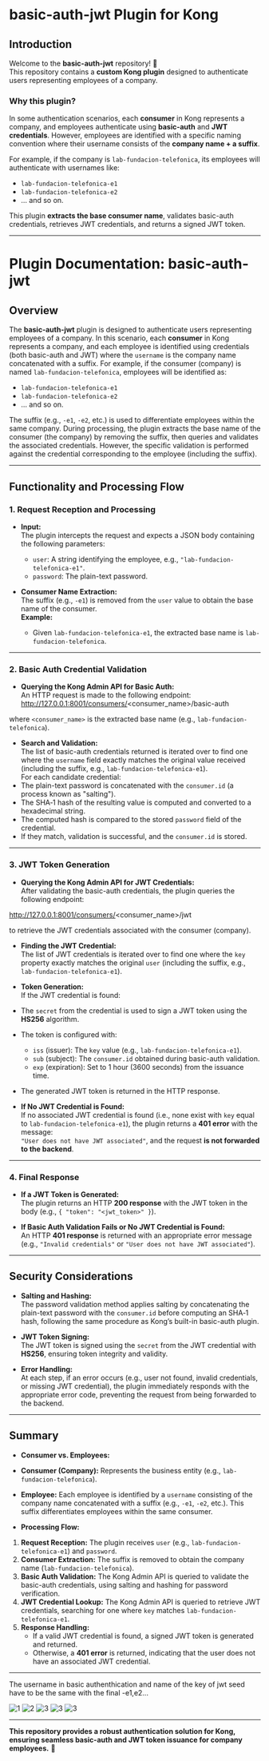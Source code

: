 # **basic-auth-jwt Plugin for Kong**

## **Introduction**

Welcome to the **basic-auth-jwt** repository! 🎉  
This repository contains a **custom Kong plugin** designed to authenticate users representing employees of a company. 

### **Why this plugin?**
In some authentication scenarios, each **consumer** in Kong represents a company, and employees authenticate using **basic-auth** and **JWT credentials**. However, employees are identified with a specific naming convention where their username consists of the **company name + a suffix**.  

For example, if the company is `lab-fundacion-telefonica`, its employees will authenticate with usernames like:  
- `lab-fundacion-telefonica-e1`
- `lab-fundacion-telefonica-e2`
- ... and so on.

This plugin **extracts the base consumer name**, validates basic-auth credentials, retrieves JWT credentials, and returns a signed JWT token.

---

# **Plugin Documentation: basic-auth-jwt**

## **Overview**

The **basic-auth-jwt** plugin is designed to authenticate users representing employees of a company. In this scenario, each **consumer** in Kong represents a company, and each employee is identified using credentials (both basic-auth and JWT) where the `username` is the company name concatenated with a suffix. For example, if the consumer (company) is named `lab-fundacion-telefonica`, employees will be identified as:

- `lab-fundacion-telefonica-e1`
- `lab-fundacion-telefonica-e2`
- … and so on.

The suffix (e.g., `-e1`, `-e2`, etc.) is used to differentiate employees within the same company. During processing, the plugin extracts the base name of the consumer (the company) by removing the suffix, then queries and validates the associated credentials. However, the specific validation is performed against the credential corresponding to the employee (including the suffix).

---

## **Functionality and Processing Flow**

### **1. Request Reception and Processing**

- **Input:**  
  The plugin intercepts the request and expects a JSON body containing the following parameters:
  - `user`: A string identifying the employee, e.g., `"lab-fundacion-telefonica-e1"`.
  - `password`: The plain-text password.

- **Consumer Name Extraction:**  
  The suffix (e.g., `-e1`) is removed from the `user` value to obtain the base name of the consumer.  
  **Example:**  
  - Given `lab-fundacion-telefonica-e1`, the extracted base name is `lab-fundacion-telefonica`.

---

### **2. Basic Auth Credential Validation**

- **Querying the Kong Admin API for Basic Auth:**  
  An HTTP request is made to the following endpoint:
http://127.0.0.1:8001/consumers/<consumer_name>/basic-auth

where `<consumer_name>` is the extracted base name (e.g., `lab-fundacion-telefonica`).

- **Search and Validation:**  
The list of basic-auth credentials returned is iterated over to find one where the `username` field exactly matches the original value received (including the suffix, e.g., `lab-fundacion-telefonica-e1`).  
For each candidate credential:
- The plain-text password is concatenated with the `consumer.id` (a process known as "salting").
- The SHA‑1 hash of the resulting value is computed and converted to a hexadecimal string.
- The computed hash is compared to the stored `password` field of the credential.
- If they match, validation is successful, and the `consumer.id` is stored.

---

### **3. JWT Token Generation**

- **Querying the Kong Admin API for JWT Credentials:**  
After validating the basic-auth credentials, the plugin queries the following endpoint:

http://127.0.0.1:8001/consumers/<consumer_name>/jwt

to retrieve the JWT credentials associated with the consumer (company).

- **Finding the JWT Credential:**  
The list of JWT credentials is iterated over to find one where the `key` property exactly matches the original `user` (including the suffix, e.g., `lab-fundacion-telefonica-e1`).

- **Token Generation:**  
If the JWT credential is found:
- The `secret` from the credential is used to sign a JWT token using the **HS256** algorithm.
- The token is configured with:
  - `iss` (issuer): The `key` value (e.g., `lab-fundacion-telefonica-e1`).
  - `sub` (subject): The `consumer.id` obtained during basic-auth validation.
  - `exp` (expiration): Set to 1 hour (3600 seconds) from the issuance time.
- The generated JWT token is returned in the HTTP response.

- **If No JWT Credential is Found:**  
If no associated JWT credential is found (i.e., none exist with `key` equal to `lab-fundacion-telefonica-e1`), the plugin returns a **401 error** with the message:  
`"User does not have JWT associated"`, and the request **is not forwarded to the backend**.

---

### **4. Final Response**

- **If a JWT Token is Generated:**  
The plugin returns an HTTP **200 response** with the JWT token in the body (e.g., `{ "token": "<jwt_token>" }`).

- **If Basic Auth Validation Fails or No JWT Credential is Found:**  
An HTTP **401 response** is returned with an appropriate error message (e.g., `"Invalid credentials"` or `"User does not have JWT associated"`).

---

## **Security Considerations**

- **Salting and Hashing:**  
The password validation method applies salting by concatenating the plain-text password with the `consumer.id` before computing an SHA‑1 hash, following the same procedure as Kong’s built-in basic-auth plugin.

- **JWT Token Signing:**  
The JWT token is signed using the `secret` from the JWT credential with **HS256**, ensuring token integrity and validity.

- **Error Handling:**  
At each step, if an error occurs (e.g., user not found, invalid credentials, or missing JWT credential), the plugin immediately responds with the appropriate error code, preventing the request from being forwarded to the backend.

---

## **Summary**

- **Consumer vs. Employees:**  
- **Consumer (Company):** Represents the business entity (e.g., `lab-fundacion-telefonica`).
- **Employee:** Each employee is identified by a `username` consisting of the company name concatenated with a suffix (e.g., `-e1`, `-e2`, etc.). This suffix differentiates employees within the same consumer.

- **Processing Flow:**  
1. **Request Reception:** The plugin receives `user` (e.g., `lab-fundacion-telefonica-e1`) and `password`.
2. **Consumer Extraction:** The suffix is removed to obtain the company name (`lab-fundacion-telefonica`).
3. **Basic Auth Validation:** The Kong Admin API is queried to validate the basic-auth credentials, using salting and hashing for password verification.
4. **JWT Credential Lookup:** The Kong Admin API is queried to retrieve JWT credentials, searching for one where `key` matches `lab-fundacion-telefonica-e1`.
5. **Response Handling:**  
   - If a valid JWT credential is found, a signed JWT token is generated and returned.
   - Otherwise, a **401 error** is returned, indicating that the user does not have an associated JWT credential.

---

The username in basic authenthication and name of the key of jwt seed have to be the same with the final -e1,e2...

![1](./example/consumer-credentials.png)
![2](./example/jwt-name.png)
![3](./example/service.png)
![3](./example/route.png)
![3](./example/request.png)

---

**This repository provides a robust authentication solution for Kong, ensuring seamless basic-auth and JWT token issuance for company employees.** 🚀
